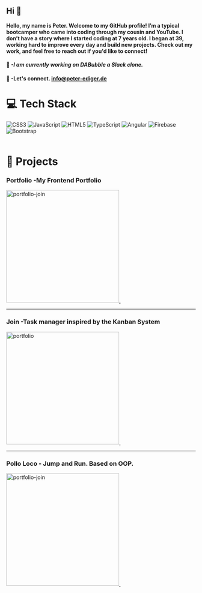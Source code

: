
## Hi :wave:

**Hello, my name is Peter. Welcome to my GitHub profile! I’m a typical bootcamper who came into coding through my cousin and YouTube. I don’t have a story where I started coding at 7 years old. I began at 39, working hard to improve every day and build new projects. Check out my work, and feel free to reach out if you'd like to connect!**  

#### :page_facing_up: *-I am currently working on DABubble a Slack clone.*
#### :email: -Let's connect. info@peter-ediger.de
# 💻 Tech Stack
![CSS3](https://img.shields.io/badge/css3-%231572B6.svg?style=for-the-badge&logo=css3&logoColor=white) ![JavaScript](https://img.shields.io/badge/javascript-%23323330.svg?style=for-the-badge&logo=javascript&logoColor=%23F7DF1E) ![HTML5](https://img.shields.io/badge/html5-%23E34F26.svg?style=for-the-badge&logo=html5&logoColor=white) ![TypeScript](https://img.shields.io/badge/typescript-%23007ACC.svg?style=for-the-badge&logo=typescript&logoColor=white) ![Angular](https://img.shields.io/badge/angular-%23DD0031.svg?style=for-the-badge&logo=angular&logoColor=white)  ![Firebase](https://img.shields.io/badge/firebase-%23039BE5.svg?style=for-the-badge&logo=firebase&logoColor=white) ![Bootstrap](https://img.shields.io/badge/bootstrap-%23563D7C.svg?style=for-the-badge&logo=bootstrap&logoColor=white) 
<br>&nbsp;<br>



#  :memo: Projects

### Portfolio -My Frontend Portfolio 
<a href="https://peter-ediger.de/">
    <img src="https://github.com/user-attachments/assets/e5ac8d92-8143-4563-a23b-37d4547a353d" alt="portfolio-join" width="300"/> 
</a> &nbsp;

---

### Join -Task manager inspired by the Kanban System  
<a href="https://join.peter-ediger.de/">
    <img src="https://github.com/user-attachments/assets/b6e6d4dd-f39e-4e33-a734-33b520cac35f" alt="portfolio" width="300"/>
</a> &nbsp;

---


### Pollo Loco -  Jump and Run. Based on OOP.

<a href="https://pollo-loco.peter-ediger.de/">
    <img src="https://github.com/user-attachments/assets/4794bd24-a301-48e8-817c-baecb45dacf9" alt="portfolio-join" width="300"/> 
</a> &nbsp;

<!-- Proudly created with GPRM ( https://gprm.itsvg.in ) -->
